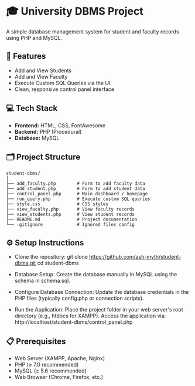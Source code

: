 # 🎓 University DBMS Project

A simple database management system for student and faculty records using PHP and MySQL.

## 📌 Features

- Add and View Students
- Add and View Faculty
- Execute Custom SQL Queries via the UI
- Clean, responsive control panel interface

## 💻 Tech Stack

- **Frontend:** HTML, CSS, FontAwesome
- **Backend:** PHP (Procedural)
- **Database:** MySQL

## 🗂 Project Structure
```
student-dbms/
│
├── add_faculty.php        # Form to add faculty data
├── add_student.php        # Form to add student data
├── control_panel.php      # Main dashboard / homepage
├── run_query.php          # Execute custom SQL queries
├── style.css              # CSS styles
├── view_faculty.php       # View faculty records
├── view_students.php      # View student records
├── README.md              # Project documentation
└── .gitignore             # Ignored files config
```
## ⚙️ Setup Instructions
- Clone the repository:
git clone https://github.com/ash-myth/student-dbms.git
cd student-dbms

- Database Setup:
Create the database manually in MySQL using the schema in schema.sql.

- Configure Database Connection:
Update the database credentials in the PHP files (typically config.php or connection scripts).

- Run the Application:
Place the project folder in your web server's root directory (e.g., htdocs for XAMPP).
Access the application via:
http://localhost/student-dbms/control_panel.php

## 📋 Prerequisites

- Web Server (XAMPP, Apache, Nginx)
- PHP (≥ 7.0 recommended)
- MySQL (≥ 5.6 recommended)
- Web Browser (Chrome, Firefox, etc.)
